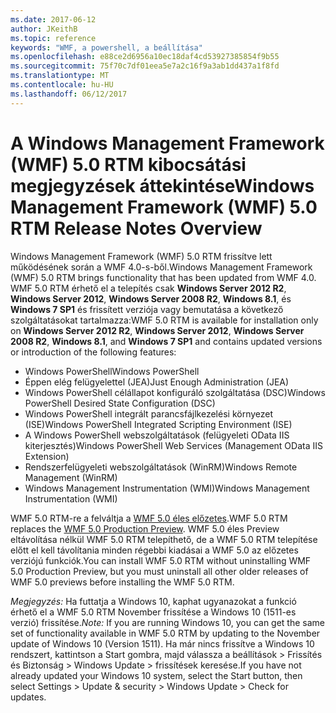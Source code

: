 ```yaml
---
ms.date: 2017-06-12
author: JKeithB
ms.topic: reference
keywords: "WMF, a powershell, a beállítása"
ms.openlocfilehash: e88ce2d6956a10ec18daf4cd53927385854f9b55
ms.sourcegitcommit: 75f70c7df01eea5e7a2c16f9a3ab1dd437a1f8fd
ms.translationtype: MT
ms.contentlocale: hu-HU
ms.lasthandoff: 06/12/2017
---
```

# <a name="windows-management-framework-wmf-50-rtm-release-notes-overview"></a><span data-ttu-id="84db8-102">A Windows Management Framework (WMF) 5.0 RTM kibocsátási megjegyzések áttekintése</span><span class="sxs-lookup"><span data-stu-id="84db8-102">Windows Management Framework (WMF) 5.0 RTM Release Notes Overview</span></span>

<span data-ttu-id="84db8-103">Windows Management Framework (WMF) 5.0 RTM frissítve lett működésének során a WMF 4.0-s-ből.</span><span class="sxs-lookup"><span data-stu-id="84db8-103">Windows Management Framework (WMF) 5.0 RTM brings functionality that has been updated from WMF 4.0.</span></span> <span data-ttu-id="84db8-104">WMF 5.0 RTM érhető el a telepítés csak **Windows Server 2012 R2**, **Windows Server 2012**, **Windows Server 2008 R2**, **Windows 8.1**, és **Windows 7 SP1** és frissített verziója vagy bemutatása a következő szolgáltatásokat tartalmazza:</span><span class="sxs-lookup"><span data-stu-id="84db8-104">WMF 5.0 RTM is available for installation only on **Windows Server 2012 R2**, **Windows Server 2012**, **Windows Server 2008 R2**, **Windows 8.1**, and **Windows 7 SP1** and contains updated versions or introduction of the following features:</span></span>

- <span data-ttu-id="84db8-105">Windows PowerShell</span><span class="sxs-lookup"><span data-stu-id="84db8-105">Windows PowerShell</span></span>
- <span data-ttu-id="84db8-106">Éppen elég felügyelettel (JEA)</span><span class="sxs-lookup"><span data-stu-id="84db8-106">Just Enough Administration (JEA)</span></span>
- <span data-ttu-id="84db8-107">Windows PowerShell célállapot konfiguráló szolgáltatása (DSC)</span><span class="sxs-lookup"><span data-stu-id="84db8-107">Windows PowerShell Desired State Configuration (DSC)</span></span>
- <span data-ttu-id="84db8-108">Windows PowerShell integrált parancsfájlkezelési környezet (ISE)</span><span class="sxs-lookup"><span data-stu-id="84db8-108">Windows PowerShell Integrated Scripting Environment (ISE)</span></span>
- <span data-ttu-id="84db8-109">A Windows PowerShell webszolgáltatások (felügyeleti OData IIS kiterjesztés)</span><span class="sxs-lookup"><span data-stu-id="84db8-109">Windows PowerShell Web Services (Management OData IIS Extension)</span></span> 
- <span data-ttu-id="84db8-110">Rendszerfelügyeleti webszolgáltatások (WinRM)</span><span class="sxs-lookup"><span data-stu-id="84db8-110">Windows Remote Management (WinRM)</span></span>
- <span data-ttu-id="84db8-111">Windows Management Instrumentation (WMI)</span><span class="sxs-lookup"><span data-stu-id="84db8-111">Windows Management Instrumentation (WMI)</span></span> 

<span data-ttu-id="84db8-112">WMF 5.0 RTM-re a felváltja a [WMF 5.0 éles előzetes](http://blogs.msdn.com/b/powershell/archive/2015/08/31/windows-management-framework-5-0-production-preview-is-now-available.aspx).</span><span class="sxs-lookup"><span data-stu-id="84db8-112">WMF 5.0 RTM replaces the [WMF 5.0 Production Preview](http://blogs.msdn.com/b/powershell/archive/2015/08/31/windows-management-framework-5-0-production-preview-is-now-available.aspx).</span></span> <span data-ttu-id="84db8-113">WMF 5.0 éles Preview eltávolítása nélkül WMF 5.0 RTM telepíthető, de a WMF 5.0 RTM telepítése előtt el kell távolítania minden régebbi kiadásai a WMF 5.0 az előzetes verziójú funkciók.</span><span class="sxs-lookup"><span data-stu-id="84db8-113">You can install WMF 5.0 RTM without uninstalling WMF 5.0 Production Preview, but you must uninstall all other older releases of WMF 5.0 previews before installing the WMF 5.0 RTM.</span></span>

<span data-ttu-id="84db8-114">*Megjegyzés:* Ha futtatja a Windows 10, kaphat ugyanazokat a funkció érhető el a WMF 5.0 RTM November frissítése a Windows 10 (1511-es verzió) frissítése.</span><span class="sxs-lookup"><span data-stu-id="84db8-114">*Note:* If you are running Windows 10, you can get the same set of functionality available in WMF 5.0 RTM by updating to the November update of Windows 10 (Version 1511).</span></span> <span data-ttu-id="84db8-115">Ha már nincs frissítve a Windows 10 rendszert, kattintson a Start gombra, majd válassza a beállítások > Frissítés és Biztonság > Windows Update > frissítések keresése.</span><span class="sxs-lookup"><span data-stu-id="84db8-115">If you have not already updated your Windows 10 system, select the Start button, then select Settings > Update & security > Windows Update > Check for updates.</span></span> 

